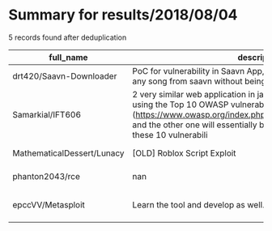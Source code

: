 
# Summary for results/2018/08/04
    
5 records found after deduplication

| full_name | description | html_url | matched_list | matched_count | pushed_at | size | stargazers_count | language | forks_count | vul_ids |
|----------------------------|------------------------------------------------------------------------------------------------------------------------------------------------------------------------------------------------------------------------------------------------------------------|-----------------------------------------------|----------------------------------|-----------------|---------------------------|--------|--------------------|------------|---------------|-----------|
| drt420/Saavn-Downloader | PoC for vulnerability in Saavn App, which allows you to download any song from saavn without being Pro user. | https://github.com/drt420/Saavn-Downloader | ['vulnerability poc'] | 1 | 2018-08-04 08:40:55+00:00 | 13 | 2 | Python | 9 | [] |
| Samarkial/IFT606 | 2 very similar web application in java : 1 will be considered safe using the Top 10 OWASP vulnerabilities (https://www.owasp.org/index.php/OWASP_Top_Ten_Cheat_Sheet) and the other one will essentially be the same as the first, but with these 10 vulnerabili | https://github.com/Samarkial/IFT606 | ['exploit'] | 1 | 2018-08-04 19:12:22+00:00 | 10320 | 0 | Java | 0 | [] |
| MathematicalDessert/Lunacy | [OLD] Roblox Script Exploit | https://github.com/MathematicalDessert/Lunacy | ['exploit'] | 1 | 2018-08-04 20:27:56+00:00 | 618 | 1 | C | 4 | [] |
| phanton2043/rce | nan | https://github.com/phanton2043/rce | ['rce'] | 1 | 2018-08-04 23:10:14+00:00 | 2 | 0 | nan | 0 | [] |
| epccVV/Metasploit | Learn the tool and develop as well. | https://github.com/epccVV/Metasploit | ['metasploit module OR payload'] | 1 | 2018-08-04 23:28:57+00:00 | 1 | 0 | nan | 0 | [] |

